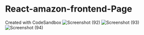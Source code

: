 # React-amazon-frontend-Page
Created with CodeSandbox
![Screenshot (92)](https://user-images.githubusercontent.com/86099193/169710563-0742d9e9-a268-4896-9de0-85edd7f9c54b.png)
![Screenshot (93)](https://user-images.githubusercontent.com/86099193/169710564-7769b60e-c6bb-43ce-8f09-e0013395643e.png)
![Screenshot (94)](https://user-images.githubusercontent.com/86099193/169710566-330c07ee-726a-4be4-bd83-a0054cc9b6aa.png)
